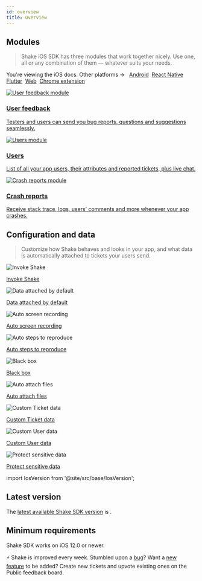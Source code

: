 ```yaml
---
id: overview
title: Overview
---
```


## Modules
> Shake iOS SDK has three modules that work together nicely. Use one, all or any combination of them — whatever suits your needs.

<p class="p2 mt-40">You're viewing the iOS docs. Other platforms → &nbsp;
<a href="/docs/android/overview/">Android</a>&nbsp;
<a href="/docs/react/overview/">React Native</a>&nbsp; 
<a href="/docs/flutter/overview/">Flutter</a>&nbsp;  
<a href="/docs/web/overview/">Web</a>&nbsp;
<a href="/docs/chrome-extension/overview/">Chrome extension</a>&nbsp;
</p>


<div class="modulesList">
    <div>
        <a href="/docs/ios/user-feedback/overview/">
            <img src="/docs/img/module-user-feedback@2x.png" alt="User feedback module"/>
            <h3>User feedback</h3>
            <p>Testers and users can send you bug reports, questions and suggestions seamlessly.</p>
        </a>
    </div>
    <div>
        <a href="/docs/ios/users/overview/">
            <img src="/docs/img/module-users@2x.png" alt="Users module"/>
            <h3>Users</h3>
            <p>List of all your app users, their attributes and reported tickets, plus live chat.</p>
        </a>
    </div>
    <div>
        <a href="/docs/ios/crash-reports/overview/">
            <img src="/docs/img/module-crash-reports@2x.png" alt="Crash reports module"/>
            <h3>Crash reports</h3>
            <p>Receive stack trace, logs, users’ comments and more whenever your app crashes.</p>
        </a>
    </div>
</div>

## Configuration and data
> Customize how Shake behaves and looks in your app, and what data is automatically attached to tickets your users send.

<div class="featuresList">
    <div>
        <img src="/docs/img/invoke-shake@2x.png" alt="Invoke Shake"/>
        <p><a href="/docs/ios/user-feedback/invoke/">Invoke Shake</a></p>
    </div>
    <div>
        <img src="/docs/img/essential-data@2x.png" alt="Data attached by default"/>
        <p><a href="/docs/ios/configuration-and-data/data-attached-by-default/">Data attached by default</a></p>
    </div>
    <div>
        <img src="/docs/img/screen-recording@2x.png" alt="Auto screen recording"/>
        <p><a href="/docs/ios/configuration-and-data/auto-screen-recording/">Auto screen recording</a></p>
    </div>
    <div>
        <img src="/docs/img/steps-to-reproduce@2x.png" alt="Auto steps to reproduce"/>
        <p><a href="/docs/ios/configuration-and-data/activity-history/">Auto steps to reproduce</a></p>
    </div>
    <div>
        <img src="/docs/img/black-box@2x.png" alt="Black box"/>
        <p><a href="/docs/ios/configuration-and-data/black-box/">Black box</a></p>
    </div>
    <div>
        <img src="/docs/img/feature-auto-attach-files@2x.png" alt="Auto attach files"/>
        <p><a href="/docs/ios/configuration-and-data/auto-attach-files/">Auto attach files</a></p>
    </div>
    <div>
        <img src="/docs/img/feature-custom-ticket-data@2x.png" alt="Custom Ticket data"/>
        <p><a href="/docs/ios/configuration-and-data/ticket-metadata/">Custom Ticket data</a></p>
    </div>
    <div>
        <img src="/docs/img/feature-custom-user-data@2x.png" alt="Custom User data"/>
        <p><a href="/docs/ios/users/update-user-metadata/">Custom User data</a></p>
    </div>
    <div>
        <img src="/docs/img/protect-sensitive-data@2x.png" alt="Protect sensitive data"/>
        <p><a href="/docs/ios/configuration-and-data/manage-sensitive-data/">Protect sensitive data</a></p>
    </div>
</div>

import IosVersion from '@site/src/base/IosVersion';

## Latest version
The [latest available Shake SDK version](/ios/releases) is <IosVersion/>.

## Minimum requirements
Shake SDK works on iOS 12.0 or newer.

<p class="p2 mt-80 mb-10">⚡️ Shake is improved every week.
Stumbled upon a <a href="https://feedback.shakebugs.com/bugs">bug</a>?
Want a <a href="https://feedback.shakebugs.com/feature-requests">new feature</a> to be added?
Create new tickets and upvote existing ones on the Public feedback board.</p>
<p></p>
